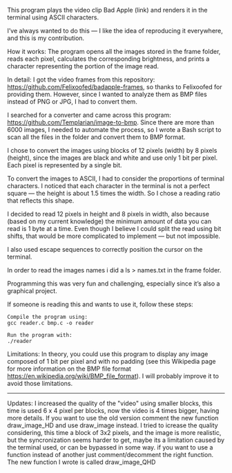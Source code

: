 This program plays the video clip Bad Apple (link) and renders it in the terminal using ASCII characters.

I’ve always wanted to do this — I like the idea of reproducing it everywhere, and this is my contribution.

How it works:
The program opens all the images stored in the frame folder, reads each pixel, calculates the corresponding brightness, and prints a character representing the portion of the image read.

In detail:
I got the video frames from this repository: https://github.com/Felixoofed/badapple-frames, so thanks to Felixoofed for providing them. However, since I wanted to analyze them as BMP files instead of PNG or JPG, I had to convert them.

I searched for a converter and came across this program: https://github.com/Templarian/image-to-bmp.
Since there are more than 6000 images, I needed to automate the process, so I wrote a Bash script to scan all the files in the folder and convert them to BMP format.

I chose to convert the images using blocks of 12 pixels (width) by 8 pixels (height), since the images are black and white and use only 1 bit per pixel. Each pixel is represented by a single bit.

To convert the images to ASCII, I had to consider the proportions of terminal characters. I noticed that each character in the terminal is not a perfect square — the height is about 1.5 times the width. So I chose a reading ratio that reflects this shape.

I decided to read 12 pixels in height and 8 pixels in width, also because (based on my current knowledge) the minimum amount of data you can read is 1 byte at a time. Even though I believe I could split the read using bit shifts, that would be more complicated to implement — but not impossible.

I also used escape sequences to correctly position the cursor on the terminal.

In order to read the images names i did a ls > names.txt in the frame folder.

Programming this was very fun and challenging, especially since it’s also a graphical project.

If someone is reading this and wants to use it, follow these steps:

    Compile the program using:
    gcc reader.c bmp.c -o reader

    Run the program with:
    ./reader

Limitations:
In theory, you could use this program to display any image composed of 1 bit per pixel and with no padding (see this Wikipedia page for more information on the BMP file format https://en.wikipedia.org/wiki/BMP_file_format).
I will probably improve it to avoid those limitations.

---

Updates: I increased the quality of the "video" using smaller blocks, this time is used 6 x 4 pixel per blocks, now the video is 4 times bigger, having more details.
If you want to use the old version comment the new function draw_image_HD and use draw_image instead. 
I tried to icrease the quality considering, this time a block of 3x2 pixels, and the image is more realistic, but the syncronization seems harder to get, maybe its a 
limitation caused by the terminal used, or can be bypassed in some way. if you want to use a function instead of another just comment/decomment the right function.
The new function I wrote is called draw_image_QHD
